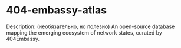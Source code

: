 # 404-embassy-atlas
Description: (необязательно, но полезно) An open-source database mapping the emerging ecosystem of network states, curated by 404Embassy.
